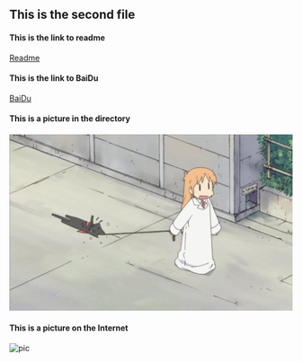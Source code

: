 ## This is the second file

#### This is the link to readme
[Readme](https://github.com/Metolerance/homework/blob/main/README.md)

#### This is the link to BaiDu
[BaiDu](https://www.baidu.com)

#### This is a picture in the directory
![pic](https://github.com/Metolerance/homework/blob/main/doctor.jpg)

#### This is a picture on the Internet
![pic](https://image.baidu.com/search/detail?ct=503316480&z=0&ipn=d&word=eva&step_word=&hs=0&pn=4&spn=0&di=163240&pi=0&rn=1&tn=baiduimagedetail&is=0%2C0&istype=2&ie=utf-8&oe=utf-8&in=&cl=2&lm=-1&st=-1&cs=1157826944%2C448713912&os=1344071076%2C2719250835&simid=0%2C0&adpicid=0&lpn=0&ln=1869&fr=&fmq=1619667608427_R&fm=index&ic=0&s=undefined&hd=undefined&latest=undefined&copyright=undefined&se=&sme=&tab=0&width=&height=&face=undefined&ist=&jit=&cg=&bdtype=0&oriquery=&objurl=https%3A%2F%2Fgimg2.baidu.com%2Fimage_search%2Fsrc%3Dhttp%3A%2F%2Fb-ssl.duitang.com%2Fuploads%2Fitem%2F201212%2F28%2F20121228000304_SKeXL.thumb.700_0.jpeg%26refer%3Dhttp%3A%2F%2Fb-ssl.duitang.com%26app%3D2002%26size%3Df9999%2C10000%26q%3Da80%26n%3D0%26g%3D0n%26fmt%3Djpeg%3Fsec%3D1622259628%26t%3Df05cdbcbfd7fbe98954bf9b942df5eea&fromurl=ippr_z2C%24qAzdH3FAzdH3Fooo_z%26e3B17tpwg2_z%26e3Bv54AzdH3Fks52AzdH3F%3Ft1%3D8dnml8c0b&gsm=5&rpstart=0&rpnum=0&islist=&querylist=&force=undefined "https://image.baidu.com/search/detail?ct=503316480&z=0&ipn=d&word=eva&step_word=&hs=0&pn=4&spn=0&di=163240&pi=0&rn=1&tn=baiduimagedetail&is=0%2C0&istype=2&ie=utf-8&oe=utf-8&in=&cl=2&lm=-1&st=-1&cs=1157826944%2C448713912&os=1344071076%2C2719250835&simid=0%2C0&adpicid=0&lpn=0&ln=1869&fr=&fmq=1619667608427_R&fm=index&ic=0&s=undefined&hd=undefined&latest=undefined&copyright=undefined&se=&sme=&tab=0&width=&height=&face=undefined&ist=&jit=&cg=&bdtype=0&oriquery=&objurl=https%3A%2F%2Fgimg2.baidu.com%2Fimage_search%2Fsrc%3Dhttp%3A%2F%2Fb-ssl.duitang.com%2Fuploads%2Fitem%2F201212%2F28%2F20121228000304_SKeXL.thumb.700_0.jpeg%26refer%3Dhttp%3A%2F%2Fb-ssl.duitang.com%26app%3D2002%26size%3Df9999%2C10000%26q%3Da80%26n%3D0%26g%3D0n%26fmt%3Djpeg%3Fsec%3D1622259628%26t%3Df05cdbcbfd7fbe98954bf9b942df5eea&fromurl=ippr_z2C%24qAzdH3FAzdH3Fooo_z%26e3B17tpwg2_z%26e3Bv54AzdH3Fks52AzdH3F%3Ft1%3D8dnml8c0b&gsm=5&rpstart=0&rpnum=0&islist=&querylist=&force=undefined")
